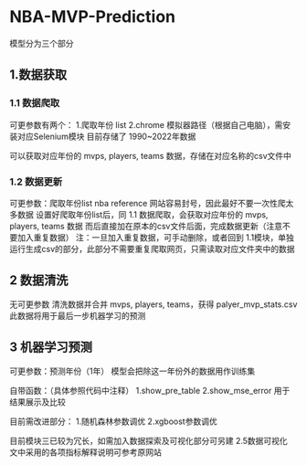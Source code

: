 ﻿# NBA-MVP-Prediction
模型分为三个部分

## 1.数据获取
### 1.1 数据爬取

可更参数有两个：
1.爬取年份 list
2.chrome 模拟器路径（根据自己电脑），需安装对应Selenium模块
目前存储了 1990~2022年数据

可以获取对应年份的 mvps, players, teams 数据，存储在对应名称的csv文件中

### 1.2 数据更新
可更参数：爬取年份list
nba reference 网站容易封号，因此最好不要一次性爬太多数据
设置好爬取年份list后，同 1.1 数据爬取，会获取对应年份的 mvps, players, teams 数据
而后直接加在原本的csv文件后面，完成数据更新（注意不要加入重复数据）
注：一旦加入重复数据，可手动删除，或者回到 1.1模块，单独运行生成csv的部分，此部分不需要重复爬取网页，只需读取对应文件夹中的数据

## 2 数据清洗
无可更参数
清洗数据并合并 mvps, players, teams，获得 palyer_mvp_stats.csv 
此数据将用于最后一步机器学习的预测

## 3 机器学习预测
可更参数：预测年份（1年）
模型会把除这一年份外的数据用作训练集

自带函数：（具体参照代码中注释）
1.show_pre_table
2.show_mse_error
用于结果展示及比较

目前需改进部分：
1.随机森林参数调优
2.xgboost参数调优


目前模块三已较为冗长，如需加入数据探索及可视化部分可另建 2.5数据可视化
文中采用的各项指标解释说明可参考原网站



